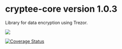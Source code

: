 # cryptee-core version 1.0.3
Library for data encryption using Trezor.

![](https://travis-ci.com/LukasRada/cryptee-core.svg?branch=master)

[![Coverage Status](https://coveralls.io/repos/github/LukasRada/cryptee-core/badge.svg?branch=master)](https://coveralls.io/github/LukasRada/cryptee-core?branch=master)
